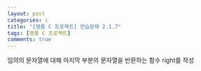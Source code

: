 ```yaml
---
layout: post
categories: c
title: "[명품 C 프로젝트] 연습문제 2.1.7"
tags: [명품 C 프로젝트]
comments: true
---
```


임의의 문자열에 대해 마지막 부분의 문자열을 반환하는 함수 right를 작성

<script src="https://gist.github.com/Junhyeon2/257d081580f3bed323a16d10ac02a16f.js"></script>
